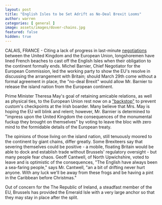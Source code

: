 ```yaml
---
layout: post
title: "English Isles to be Set Adrift as No-Deal Brexit Looms"
author: warren
categories: [ general ]
image: assets/images/dover-chains.jpg
featured: false
hidden: true
---
```


CALAIS, FRANCE - Citing a lack of progress in last-minute [negotiations](https://www.bbc.com/news/amp/world-europe-47305387	) between the United Kingdom and the European Union, longshoremen have lined French beaches to cast off the English Isles when their obligation to the continent formally ends. Michel Barnier, Chief Negotiator for the European Commission, led the working party to show the EU's resolve in discussing the arrangement with Britain; should March 29th come without a formal agreement in place, the "no-deal Brexit" would allow Mr. Barnier to release the island nation from the European continent.

Prime Minister Theresa May's goal of retaining amicable relations, as well as physical ties, to the European Union rest now on a ["backstop"](https://www.bbc.com/news/uk-northern-ireland-politics-44615404) to prevent custom's checkpoints at the Irish boarder. Many believe that Mrs. May is hoping the EU will blink and relent; however, Mr. Barnier is determined to "impress upon the United Kingdom the consequences of the monumental fuckup they brought on themselves" by voting to leave the bloc with zero mind to the formidable details of the European treaty.

The opinions of those living on the island nation, still tenuously moored to the continent by giant chains, differ greatly. Some Brexiteers say that severing themselves could be positive - a mobile, floating Britain would be able to dock and establish trade without Brussels' regulatory oversight - but many people fear chaos. Geoff Cantwell, of North Upwichshire, voted to leave and is optimistic of the consequences, "The English have always been a sea-faring people," says Mr. Cantwell, "an a bit of drifting never hurt anyone. With any luck we'll be away from these frogs and be having a pint in the Caribbean before Christmas."

Out of concern for the The Republic of Ireland, a steadfast member of the EU, Brussels has provided the Emerald Isle with a very large anchor so that they may stay in place after the split.